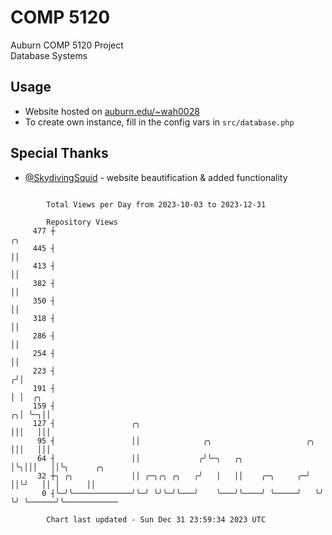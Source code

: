 # COMP 5120
Auburn COMP 5120 Project  
Database Systems

## Usage
- Website hosted on [auburn.edu/~wah0028](https://webhome.auburn.edu/~wah0028/)
- To create own instance, fill in the config vars in `src/database.php`

## Special Thanks
- [@SkydivingSquid](https://github.com/SkydivingSquid) - website beautification & added functionality

```

        Total Views per Day from 2023-10-03 to 2023-12-31

        Repository Views
     477 ┼                                                              ╭╮
     445 ┤                                                              ││
     413 ┤                                                              ││
     382 ┤                                                              ││
     350 ┤                                                              ││
     318 ┤                                                              ││
     286 ┤                                                              ││
     254 ┤                                                              ││
     223 ┤                                                             ╭╯│
     191 ┤                                                             │ │  ╭╮
     159 ┤                                                           ╭╮│ ╰─╮││
     127 ┤                 ╭╮                                        │││   │││
      95 ┤                 ││              ╭╮                     ╭╮ │││   │││
      64 ┤                 ││             ╭╯╰─╮   ╭╮              │╰╮│││   ││╰╮      ╭╮
      32 ┼╮ ╭╮             ││ ╭─╮╭╮ ╭╮   ╭╯   │   ││    ╭─╮     ╭─╯ ││╰╯   ││ │      ││
       0 ┤╰─╯╰─────────────╯╰─╯ ╰╯╰─╯╰───╯    ╰───╯╰────╯ ╰─────╯   ╰╯     ╰╯ ╰──────╯╰────────────

        Chart last updated - Sun Dec 31 23:59:34 2023 UTC
        
```
